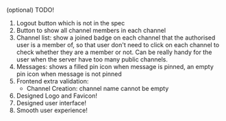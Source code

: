 (optional) TODO!

1. Logout button which is not in the spec
2. Button to show all channel members in each channel
3. Channel list: show a joined badge on each channel that the authorised user is a member of,
   so that user don't need to click on each channel to check whether they are a member or not.
   Can be really handy for the user when the server have too many public channels.
4. Messages: shows a filled pin icon when message is pinned, an empty pin icon when message is not pinned
5. Frontend extra validation:
   - Channel Creation: channel name cannot be empty
6. Designed Logo and Favicon!
7. Designed user interface!
8. Smooth user experience!
